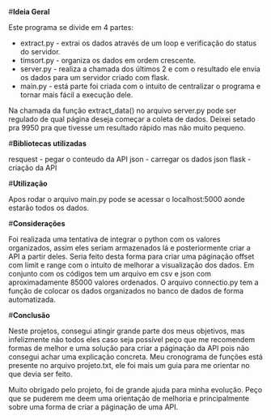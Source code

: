 #**Ideia Geral**

Este programa se divide em 4 partes:
* extract.py - extrai os dados através de um loop e verificação do status 
do servidor.
* timsort.py - organiza os dados em ordem crescente.
* server.py - realiza a chamada dos últimos 2 e com o resultado ele envia os
dados para um servidor criado com flask.
* main.py - está parte foi criada com o intuito de centralizar o programa
e tornar mais fácil a execução dele.

Na chamada da função extract_data() no arquivo server.py pode ser regulado
de qual página deseja começar a coleta de dados. Deixei setado pra 9950 pra que
tivesse um resultado rápido mas não muito pequeno.

#**Bibliotecas utilizadas**

resquest - pegar o conteudo da API
json - carregar os dados json
flask - criação da API

#**Utilização**

Apos rodar o arquivo main.py pode se acessar o localhost:5000 aonde estarão todos
os dados.

#**Considerações**

Foi realizada uma tentativa de integrar o python com os valores organizados,
assim eles seriam armazenados lá e posteriormente criar a API a partir deles. Seria feito desta
forma para criar uma páginação offset com limit e range com o intuito de melhorar a visualização
dos dados.
Em conjunto com os códigos tem um arquivo em csv e json com aproximadamente 85000 valores ordenados.
O arquivo connectio.py tem a função de colocar os dados organizados no banco de dados de forma
automatizada.

#**Conclusão**

Neste projetos, consegui atingir grande parte dos meus objetivos, mas infelizmente não todos eles
caso seja possível peço que me recomendem formas de melhor e uma solução para criar a páginação da API
pois não consegui achar uma explicação concreta.
Meu cronograma de funções está presente no arquivo projeto.txt, ele foi mais um guia para me
orientar no que devia ser feito.

Muito obrigado pelo projeto, foi de grande ajuda para minha evolução. Peço que se puderem
me deem uma orientação de melhoria e principalmente sobre uma forma de criar a páginação de uma API.
